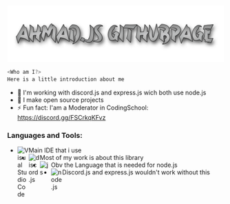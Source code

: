 <a>
  <img align="center" src="banner.png" />
</a>

```js
<Who am I?>
Here is a little introduction about me
```
- 🌱 I'm working with discord.js and express.js wich both use node.js
- 💎 I make open source projects
- ⚡ Fun fact: I'am a Moderator in CodingSchool: https://discord.gg/FSCrkqKFvz

### Languages and Tools:

- Main IDE that i use <img align="left" alt="Visual Studio Code" width="26px" src="https://i.imgur.com/LwSdAlE.png" />
- Most of my work is about this library <img align="left" alt="discord.js" width="26px" src="https://i.imgur.com/SI1DZf3.png" />
- Obv the Language that is needed for node.js <img align="left" alt="js" width="26px" src="https://i.imgur.com/3u1wzwE.png" />
- Discord.js and express.js wouldn't work without this <img align="left" alt="node.js" width="26px" src="https://i.imgur.com/tYLFZBh.png" />




